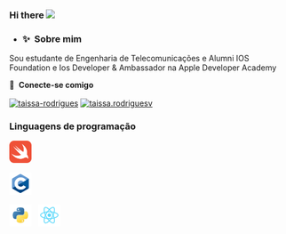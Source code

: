 ### Hi there <a href="https://www.gautamkrishnar.com/"><img src="https://media.giphy.com/media/hvRJCLFzcasrR4ia7z/giphy.gif" width="5%"></a>


- ### ✨&nbsp; Sobre mim

Sou estudante de Engenharia de Telecomunicações e Alumni IOS Foundation e Ios Developer  & Ambassador na Apple Developer Academy


🔗 &nbsp;**Conecte-se comigo**
<p align="left">

<a href="https://www.linkedin.com/in/taissa-rodrigues-07463b296/" target="blank"><img align="center" src="https://raw.githubusercontent.com/rahuldkjain/github-profile-readme-generator/master/src/images/icons/Social/linked-in-alt.svg" alt="taissa-rodrigues" height="30" width="40" /></a>
<a href="https://www.instagram.com/taissa.rodriguesv/" target="blank"><img align="center" src="https://raw.githubusercontent.com/rahuldkjain/github-profile-readme-generator/master/src/images/icons/Social/instagram.svg" alt="taissa.rodriguesv" height="30" width="40" /></a>

### Linguagens de programação

<img title="Swift" alt="Swift" width="40px"   src="https://raw.githubusercontent.com/github/explore/master/topics/swift/swift.png"> &nbsp; 

<img title="C" alt="C" width="40px" 
src="https://raw.githubusercontent.com/github/explore/master/topics/c/c.png">

<img title="Python" alt="Python" width="40px" src="https://raw.githubusercontent.com/github/explore/master/topics/python/python.png">   <img title="React" alt="React" width="40px" src="https://raw.githubusercontent.com/github/explore/master/topics/react/react.png">



